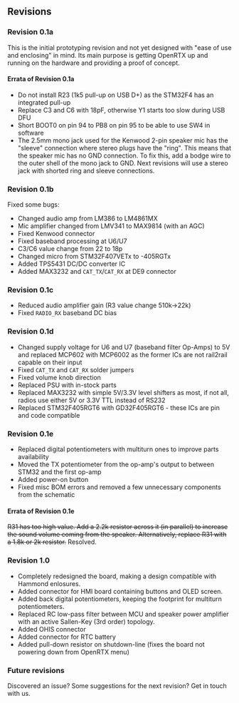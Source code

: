 ## Revisions

### Revision 0.1a

This is the initial prototyping revision and not yet designed with "ease of use and enclosing" in mind. Its main purpose is getting OpenRTX up and running on the hardware and providing a proof of concept.

#### Errata of Revision 0.1a
* Do not install R23 (1k5 pull-up on USB D+) as the STM32F4 has an integrated pull-up
* Replace C3 and C6 with 18pF, otherwise Y1 starts too slow during USB DFU
* Short BOOT0 on pin 94 to PB8 on pin 95 to be able to use SW4 in software
* The 2.5mm mono jack used for the Kenwood 2-pin speaker mic has the "sleeve" connection where stereo plugs have the "ring". This means that the speaker mic has no GND connection. To fix this, add a bodge wire to the outer shell of the mono jack to GND. Next revisions will use a stereo jack with shorted ring and sleeve connections.

### Revision 0.1b
Fixed some bugs:
* Changed audio amp from LM386 to LM4861MX
* Mic amplifier changed from LMV341 to MAX9814 (with an AGC)
* Fixed Kenwood connector
* Fixed baseband processing at U6/U7
* C3/C6 value change from 22 to 18p
* Changed micro from STM32F407VETx to -405RGTx
* Added TPS5431 DC/DC converter IC
* Added MAX3232 and `CAT_TX`/`CAT_RX` at DE9 connector

### Revision 0.1c

* Reduced audio amplifier gain (R3 value change 510k->22k)
* Fixed `RADIO_RX` baseband DC bias

### Revision 0.1d

* Changed supply voltage for U6 and U7 (baseband filter Op-Amps) to 5V and replaced MCP602 with MCP6002 as the former ICs are not rail2rail capable on their input
* Fixed `CAT_TX` and `CAT_RX` solder jumpers
* Fixed volume knob direction
* Replaced PSU with in-stock parts
* Replaced MAX3232 with simple 5V/3.3V level shifters as most, if not all, radios use either 5V or 3.3V TTL instead of RS232
* Replaced STM32F405RGT6 with GD32F405RGT6 - these ICs are pin and code compatible

### Revision 0.1e

* Replaced digital potentiometers with multiturn ones to improve parts availability
* Moved the TX potentiometer from the op-amp's output to between STM32 and the first op-amp
* Added power-on button
* Fixed misc BOM errors and removed a few unnecessary components from the schematic

#### Errata of Revision 0.1e

~~R31 has too high value. Add a 2.2k resistor across it (in parallel) to increase the sound volume coming from the speaker. Alternatively, replace R31 with a 1.8k or 2k resistor.~~ Resolved.

### Revision 1.0

* Completely redesigned the board, making a design compatible with Hammond enlosures.
* Added connector for HMI board containing buttons and OLED screen.
* Added back digital potentiometers, keeping the footprint for multiturn potentiometers.
* Replaced RC low-pass filter between MCU and speaker power amplifier with an active Sallen-Key (3rd order) topology.
* Added OHIS connector
* Added connector for RTC battery
* Added pull-down resistor on shutdown-line (fixes the board not powering down from OpenRTX menu)

### Future revisions

Discovered an issue? Some suggestions for the next revision? Get in touch with us.
